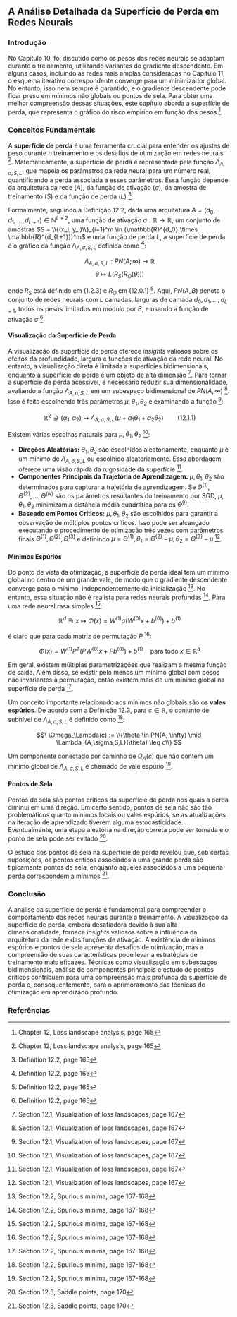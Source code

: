 ## A Análise Detalhada da Superfície de Perda em Redes Neurais

### Introdução
No Capítulo 10, foi discutido como os pesos das redes neurais se adaptam durante o treinamento, utilizando variantes do gradiente descendente. Em alguns casos, incluindo as redes mais amplas consideradas no Capítulo 11, o esquema iterativo correspondente converge para um minimizador global. No entanto, isso nem sempre é garantido, e o gradiente descendente pode ficar preso em mínimos não globais ou pontos de sela. Para obter uma melhor compreensão dessas situações, este capítulo aborda a superfície de perda, que representa o gráfico do risco empírico em função dos pesos [^1].

### Conceitos Fundamentais

A **superfície de perda** é uma ferramenta crucial para entender os ajustes de peso durante o treinamento e os desafios de otimização em redes neurais [^1]. Matematicamente, a superfície de perda é representada pela função $\Lambda_{A,\sigma,S,L}$, que mapeia os parâmetros da rede neural para um número real, quantificando a perda associada a esses parâmetros. Essa função depende da arquitetura da rede ($A$), da função de ativação ($\sigma$), da amostra de treinamento ($S$) e da função de perda ($L$) [^2].

Formalmente, seguindo a Definição 12.2, dada uma arquitetura $A = (d_0, d_1, ..., d_{L+1}) \in \mathbb{N}^{L+2}$, uma função de ativação $\sigma: \mathbb{R} \rightarrow \mathbb{R}$, um conjunto de amostras $S = \\{(x_i, y_i)\\}_{i=1}^m \in (\mathbb{R}^{d_0} \times \mathbb{R}^{d_{L+1}})^m$ e uma função de perda $L$, a superfície de perda é o gráfico da função $\Lambda_{A,\sigma,S,L}$ definida como [^2]:

$$\
\Lambda_{A,\sigma,S,L}: PN(A; \infty) \rightarrow \mathbb{R}
$$
$$\
\theta \mapsto L(R_S(R_O(\theta)))
$$

onde $R_S$ está definido em (1.2.3) e $R_O$ em (12.0.1) [^2].  Aqui, $PN(A, B)$ denota o conjunto de redes neurais com $L$ camadas, larguras de camada $d_0, d_1, ..., d_{L+1}$, todos os pesos limitados em módulo por $B$, e usando a função de ativação $\sigma$ [^2].

#### Visualização da Superfície de Perda

A visualização da superfície de perda oferece *insights* valiosos sobre os efeitos da profundidade, largura e funções de ativação da rede neural. No entanto, a visualização direta é limitada a superfícies bidimensionais, enquanto a superfície de perda é um objeto de alta dimensão [^3]. Para tornar a superfície de perda acessível, é necessário reduzir sua dimensionalidade, avaliando a função $\Lambda_{A,\sigma,S,L}$ em um subespaço bidimensional de $PN(A, \infty)$ [^3]. Isso é feito escolhendo três parâmetros $\mu, \theta_1, \theta_2$ e examinando a função [^3]:

$$\
\mathbb{R}^2 \ni (\alpha_1, \alpha_2) \mapsto \Lambda_{A,\sigma,S,L}(\mu + \alpha_1\theta_1 + \alpha_2\theta_2) \qquad (12.1.1)
$$

Existem várias escolhas naturais para $\mu, \theta_1, \theta_2$ [^3]:

*   **Direções Aleatórias:** $\theta_1, \theta_2$ são escolhidos aleatoriamente, enquanto $\mu$ é um mínimo de $\Lambda_{A,\sigma,S,L}$ ou escolhido aleatoriamente. Essa abordagem oferece uma visão rápida da rugosidade da superfície [^3].
*   **Componentes Principais da Trajetória de Aprendizagem:** $\mu, \theta_1, \theta_2$ são determinados para capturar a trajetória de aprendizagem. Se $\Theta^{(1)}, \Theta^{(2)}, ..., \Theta^{(N)}$ são os parâmetros resultantes do treinamento por SGD, $\mu, \theta_1, \theta_2$ minimizam a distância média quadrática para os $\Theta^{(j)}$.
*   **Baseado em Pontos Críticos:** $\mu, \theta_1, \theta_2$ são escolhidos para garantir a observação de múltiplos pontos críticos. Isso pode ser alcançado executando o procedimento de otimização três vezes com parâmetros finais $\Theta^{(1)}, \Theta^{(2)}, \Theta^{(3)}$ e definindo $\mu = \Theta^{(1)}, \theta_1 = \Theta^{(2)} - \mu, \theta_2 = \Theta^{(3)} - \mu$ [^3].

#### Mínimos Espúrios

Do ponto de vista da otimização, a superfície de perda ideal tem um mínimo global no centro de um grande vale, de modo que o gradiente descendente converge para o mínimo, independentemente da inicialização [^4]. No entanto, essa situação não é realista para redes neurais profundas [^4]. Para uma rede neural rasa simples [^4]:

$$\
\mathbb{R}^d \ni x \mapsto \Phi(x) = W^{(1)}\sigma(W^{(0)}x + b^{(0)}) + b^{(1)}
$$

é claro que para cada matriz de permutação $P$ [^4]:

$$\
\Phi(x) = W^{(1)}P^T(PW^{(0)}x + Pb^{(0)}) + b^{(1)} \quad \text{para todo } x \in \mathbb{R}^d
$$

Em geral, existem múltiplas parametrizações que realizam a mesma função de saída. Além disso, se existir pelo menos um mínimo global com pesos não invariantes à permutação, então existem mais de um mínimo global na superfície de perda [^4].

Um conceito importante relacionado aos mínimos não globais são os **vales espúrios**. De acordo com a Definição 12.3, para $c \in \mathbb{R}$, o conjunto de subnível de $\Lambda_{A,\sigma,S,L}$ é definido como [^4]:

$$\
\Omega_\Lambda(c) := \\{\theta \in PN(A, \infty) \mid \Lambda_{A,\sigma,S,L}(\theta) \leq c\\}
$$

Um componente conectado por caminho de $\Omega_\Lambda(c)$ que não contém um mínimo global de $\Lambda_{A,\sigma,S,L}$ é chamado de vale espúrio [^4].

#### Pontos de Sela

Pontos de sela são pontos críticos da superfície de perda nos quais a perda diminui em uma direção. Em certo sentido, pontos de sela não são tão problemáticos quanto mínimos locais ou vales espúrios, se as atualizações na iteração de aprendizado tiverem alguma estocasticidade. Eventualmente, uma etapa aleatória na direção correta pode ser tomada e o ponto de sela pode ser evitado [^5].

O estudo dos pontos de sela na superfície de perda revelou que, sob certas suposições, os pontos críticos associados a uma grande perda são tipicamente pontos de sela, enquanto aqueles associados a uma pequena perda correspondem a mínimos [^5].

### Conclusão
A análise da superfície de perda é fundamental para compreender o comportamento das redes neurais durante o treinamento. A visualização da superfície de perda, embora desafiadora devido à sua alta dimensionalidade, fornece *insights* valiosos sobre a influência da arquitetura da rede e das funções de ativação. A existência de mínimos espúrios e pontos de sela apresenta desafios de otimização, mas a compreensão de suas características pode levar a estratégias de treinamento mais eficazes. Técnicas como visualização em subespaços bidimensionais, análise de componentes principais e estudo de pontos críticos contribuem para uma compreensão mais profunda da superfície de perda e, consequentemente, para o aprimoramento das técnicas de otimização em aprendizado profundo.

### Referências
[^1]: Chapter 12, Loss landscape analysis, page 165
[^2]: Definition 12.2, page 165
[^3]: Section 12.1, Visualization of loss landscapes, page 167
[^4]: Section 12.2, Spurious minima, page 167-168
[^5]: Section 12.3, Saddle points, page 170
<!-- END -->